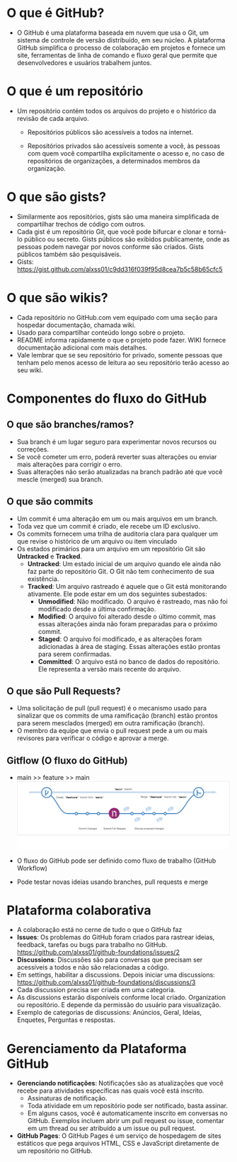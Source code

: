 # O que é GitHub?
* O GitHub é uma plataforma baseada em nuvem que usa o Git, um sistema de controle de versão distribuído, em seu núcleo. A plataforma GitHub simplifica o processo de colaboração em projetos e fornece um site, ferramentas de linha de comando e fluxo geral que permite que desenvolvedores e usuários trabalhem juntos.

# O que é um repositório
* Um repositório contém todos os arquivos do projeto e o histórico da revisão de cada arquivo.
    * Repositórios públicos são acessíveis a todos na internet.

    * Repositórios privados são acessíveis somente a você, às pessoas com quem você compartilha explicitamente o   acesso e, no caso de repositórios de organizações, a determinados membros da organização.

# O que são gists?
* Similarmente aos repositórios, gists são uma maneira simplificada de compartilhar trechos de código com outros.
* Cada gist é um repositório Git, que você pode bifurcar e clonar e torná-lo público ou secreto. Gists públicos são exibidos publicamente, onde as pessoas podem navegar por novos conforme são criados. Gists públicos também são pesquisáveis.
* Gists: https://gist.github.com/alxss01/c9dd316f039f95d8cea7b5c58b65cfc5

# O que são wikis?
* Cada repositório no GitHub.com vem equipado com uma seção para hospedar documentação, chamada wiki.
* Usado para compartilhar conteúdo longo sobre o projeto.
* README informa rapidamente o que o projeto pode fazer. WIKI fornece documentação adicional com mais detalhes.
* Vale lembrar que se seu repositório for privado, somente pessoas que tenham pelo menos acesso de leitura ao seu repositório terão acesso ao seu wiki.

# Componentes do fluxo do GitHub

## O que são branches/ramos?
* Sua branch é um lugar seguro para experimentar novos recursos ou correções.
* Se você cometer um erro, poderá reverter suas alterações ou enviar mais alterações para corrigir o erro.
* Suas alterações não serão atualizadas na branch padrão até que você mescle (merged) sua branch.


## O que são commits
* Um commit é uma alteração em um ou mais arquivos em um branch.
* Toda vez que um commit é criado, ele recebe um ID exclusivo.
* Os commits fornecem uma trilha de auditoria clara para qualquer um que revise o histórico de um arquivo ou item vinculado
* Os estados primários para um arquivo em um repositório Git são **Untracked** e **Tracked**.
    * **Untracked**: Um estado inicial de um arquivo quando ele ainda não faz parte do repositório Git. O Git não tem conhecimento de sua existência.
    * **Tracked**: Um arquivo rastreado é aquele que o Git está monitorando ativamente. Ele pode estar em um dos seguintes subestados:
        * **Unmodified**: Não modificado. O arquivo é rastreado, mas não foi modificado desde a última confirmação.
        * **Modified**: O arquivo foi alterado desde o último commit, mas essas alterações ainda não foram preparadas para o próximo commit.
        * **Staged**: O arquivo foi modificado, e as alterações foram adicionadas à área de staging. Essas alterações estão prontas para serem confirmadas.
        * **Committed**: O arquivo está no banco de dados do repositório. Ele representa a versão mais recente do arquivo.


## O que são Pull Requests?
* Uma solicitação de pull (pull request) é o mecanismo usado para sinalizar que os commits de uma ramificação (branch) estão prontos para serem mesclados (merged) em outra ramificação (branch).
* O membro da equipe que envia o pull request pede a um ou mais revisores para verificar o código e aprovar a merge.


## Gitflow (O fluxo do GitHub)
* main >> feature >> main
![alt text](images/image.png)

* O fluxo do GitHub pode ser definido como fluxo de trabalho (GitHub Workflow)
* Pode testar novas ideias usando branches, pull requests e merge

# Plataforma colaborativa
* A colaboração está no cerne de tudo o que o GitHub faz
* **Issues**: Os problemas do GitHub foram criados para rastrear ideias, feedback, tarefas ou bugs para trabalho no GitHub. https://github.com/alxss01/github-foundations/issues/2
* **Discussions**: Discussões são para conversas que precisam ser acessíveis a todos e não são relacionadas a código.
* Em settings, habilitar a discussions. Depois iniciar uma discussions: https://github.com/alxss01/github-foundations/discussions/3
* Cada discussion precisa ser criada em uma categoria. 
* As discussions estarão disponíveis conforme local criado. Organization ou repositório. E depende da permissão do usuário para visualização.
* Exemplo de categorias de discussions: Anúncios, Geral, Ideias, Enquetes, Perguntas e respostas.

# Gerenciamento da Plataforma GitHub
* **Gerenciando notificações**: Notificações são as atualizações que você recebe para atividades específicas nas quais você está inscrito.
    * Assinaturas de notificação.
    * Toda atividade em um repositório pode ser notificado, basta assinar.
    * Em alguns casos, você é automaticamente inscrito em conversas no GitHub. Exemplos incluem abrir um pull request ou issue, comentar em um thread ou ser atribuído a um issue ou pull request.
* **GitHub Pages**: O GitHub Pages é um serviço de hospedagem de sites estáticos que pega arquivos HTML, CSS e JavaScript diretamente de um repositório no GitHub. 
